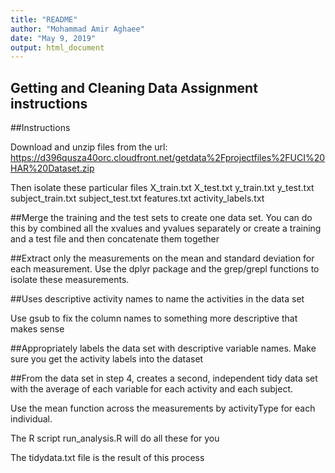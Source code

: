 ```yaml
---
title: "README"
author: "Mohammad Amir Aghaee"
date: "May 9, 2019"
output: html_document
---
```



## Getting and Cleaning Data Assignment instructions

##Instructions

Download and unzip files from the url: https://d396qusza40orc.cloudfront.net/getdata%2Fprojectfiles%2FUCI%20HAR%20Dataset.zip

Then isolate these particular files
X_train.txt
X_test.txt
y_train.txt
y_test.txt
subject_train.txt
subject_test.txt
features.txt
activity_labels.txt


##Merge the training and the test sets to create one data set.
You can do this by combined all the xvalues and yvalues separately or create a training and a test 
file and then concatenate them together


##Extract only the measurements on the mean and standard deviation for each measurement.
Use the dplyr package and the grep/grepl functions to isolate these measurements.


##Uses descriptive activity names to name the activities in the data set

Use gsub to fix the column names to something more descriptive that makes sense

##Appropriately labels the data set with descriptive variable names.
Make sure you get the activity labels into the dataset

##From the data set in step 4, creates a second, independent tidy data set with the average of each variable for each activity and each subject.

Use the mean function across the measurements by activityType for each individual. 

The R script run_analysis.R will do all these for you

The tidydata.txt file is the result of this process

